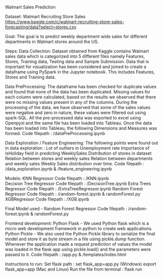Walmart Sales Prediction

Dataset:
Walmart Recruiting Store Sales
https://www.kaggle.com/c/walmart-recruiting-store-sales-forecasting/data?select=stores.csv

Goal:
The goal is to predict weekly department wide sales for different departments in Walmart stores around the US.

Steps:
Data Collection:
Dataset obtained from Kaggle contains Walmart sales data which is categorized into 5 different files namely Features, Stores, Training data, Testing data and Sample Submission. Data that is important for visualization has been considered and joined to create a dataframe using PySpark in the Jupyter notebook. This includes Features, Stores and Training data.

Data PreProcessing:
The dataframe has been checked for duplicate values and found that none of the data has been duplicated. Missing values for each column were calculated, based on the results we observed that there were no missing values present in any of the columns. During the processing of the data, we have observed that some of the sales values were negative and zero in nature, these values were filtered out using spark-SQL. All the pre-processed data was exported to excel using Openpyxl and the same file has been loaded into Tableau. Once the data has been loaded into Tableau, the following Dimensions and Measures was formed.
Code filepath : /dataPreProcessing.ipynb

Data Exploration / Feature Engineering:
The following points were found out in data exploration :
Lot of outliers in Unemployment rate
Importance of IsHoliday field in predicting WeeklySales
Distribution of stores in dataset
Relation between stores and weekly sales
Relation between departments and weekly sales
Weekly Sales distribution over time.
Code filepath : /data_exploration.ipynb & /feature_engineering.ipynb

Models:
KNN Regressor
Code filepath : /KNN.ipynb    
Decision Tree Regressor
Code filepath : /DecisionTree.ipynb
Extra Trees Regressor
Code filepath : /ExtraTreeRegressor.ipynb
Random Forest Regressor
Code filepath : /random-forest.ipynb & randomForest.py
XGBRegressor
Code filepath : /XGB.ipynb

Final Model used - Random Forest Regressor
Code filepath : /random-forest.ipynb & randomForest.py

Frontend development:
Python Flask - We used Python flask which is a micro web development framework in python to create web applications.
Python Pickle - We also used the Python Pickle library to serialize the final model and store it as byte stream in a file using pickle.dump function. Whenever the application made a request prediction of values the model was loaded in the flask app using pickle.load() and the parameters were passed to it.
Code filepath : /app.py & /templates/index.html

Instructions to run:
Set flask path : set flask_app=app.py (Windows)
                export flask_app=app (Mac and Linux)
Run the file from terminal : flask run










